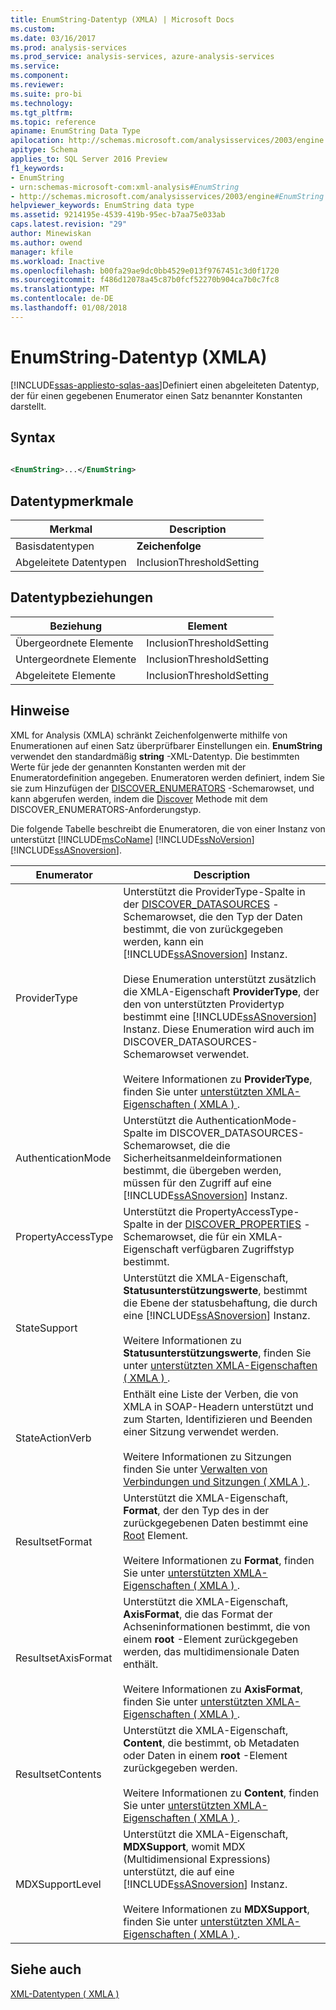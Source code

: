 ```yaml
---
title: EnumString-Datentyp (XMLA) | Microsoft Docs
ms.custom: 
ms.date: 03/16/2017
ms.prod: analysis-services
ms.prod_service: analysis-services, azure-analysis-services
ms.service: 
ms.component: 
ms.reviewer: 
ms.suite: pro-bi
ms.technology: 
ms.tgt_pltfrm: 
ms.topic: reference
apiname: EnumString Data Type
apilocation: http://schemas.microsoft.com/analysisservices/2003/engine
apitype: Schema
applies_to: SQL Server 2016 Preview
f1_keywords:
- EnumString
- urn:schemas-microsoft-com:xml-analysis#EnumString
- http://schemas.microsoft.com/analysisservices/2003/engine#EnumString
helpviewer_keywords: EnumString data type
ms.assetid: 9214195e-4539-419b-95ec-b7aa75e033ab
caps.latest.revision: "29"
author: Minewiskan
ms.author: owend
manager: kfile
ms.workload: Inactive
ms.openlocfilehash: b00fa29ae9dc0bb4529e013f9767451c3d0f1720
ms.sourcegitcommit: f486d12078a45c87b0fcf52270b904ca7b0c7fc8
ms.translationtype: MT
ms.contentlocale: de-DE
ms.lasthandoff: 01/08/2018
---
```

# <a name="enumstring-data-type-xmla"></a>EnumString-Datentyp (XMLA)
[!INCLUDE[ssas-appliesto-sqlas-aas](../../../includes/ssas-appliesto-sqlas-aas.md)]Definiert einen abgeleiteten Datentyp, der für einen gegebenen Enumerator einen Satz benannter Konstanten darstellt.  
  
## <a name="syntax"></a>Syntax  
  
```xml  
  
<EnumString>...</EnumString>  
```  
  
## <a name="data-type-characteristics"></a>Datentypmerkmale  
  
|Merkmal|Description|  
|--------------------|-----------------|  
|Basisdatentypen|**Zeichenfolge**|  
|Abgeleitete Datentypen|InclusionThresholdSetting|  
  
## <a name="data-type-relationships"></a>Datentypbeziehungen  
  
|Beziehung|Element|  
|------------------|-------------|  
|Übergeordnete Elemente|InclusionThresholdSetting|  
|Untergeordnete Elemente|InclusionThresholdSetting|  
|Abgeleitete Elemente|InclusionThresholdSetting|  
  
## <a name="remarks"></a>Hinweise  
 XML for Analysis (XMLA) schränkt Zeichenfolgenwerte mithilfe von Enumerationen auf einen Satz überprüfbarer Einstellungen ein. **EnumString** verwendet den standardmäßig **string** -XML-Datentyp. Die bestimmten Werte für jede der genannten Konstanten werden mit der Enumeratordefinition angegeben. Enumeratoren werden definiert, indem Sie sie zum Hinzufügen der [DISCOVER_ENUMERATORS](../../../analysis-services/schema-rowsets/xml/discover-enumerators-rowset.md) -Schemarowset, und kann abgerufen werden, indem die [Discover](../../../analysis-services/xmla/xml-elements-methods-discover.md) Methode mit dem DISCOVER_ENUMERATORS-Anforderungstyp.  
  
 Die folgende Tabelle beschreibt die Enumeratoren, die von einer Instanz von unterstützt [!INCLUDE[msCoName](../../../includes/msconame-md.md)] [!INCLUDE[ssNoVersion](../../../includes/ssnoversion-md.md)] [!INCLUDE[ssASnoversion](../../../includes/ssasnoversion-md.md)].  
  
|Enumerator|Description|  
|----------------|-----------------|  
|ProviderType|Unterstützt die ProviderType-Spalte in der [DISCOVER_DATASOURCES](../../../analysis-services/schema-rowsets/xml/discover-datasources-rowset.md) -Schemarowset, die den Typ der Daten bestimmt, die von zurückgegeben werden, kann ein [!INCLUDE[ssASnoversion](../../../includes/ssasnoversion-md.md)] Instanz.<br /><br /> Diese Enumeration unterstützt zusätzlich die XMLA-Eigenschaft **ProviderType**, der den von unterstützten Providertyp bestimmt eine [!INCLUDE[ssASnoversion](../../../includes/ssasnoversion-md.md)] Instanz. Diese Enumeration wird auch im DISCOVER_DATASOURCES-Schemarowset verwendet.<br /><br /> Weitere Informationen zu **ProviderType**, finden Sie unter [unterstützten XMLA-Eigenschaften &#40; XMLA &#41; ](../../../analysis-services/xmla/xml-elements-properties/propertylist-element-supported-xmla-properties.md).|  
|AuthenticationMode|Unterstützt die AuthenticationMode-Spalte im DISCOVER_DATASOURCES-Schemarowset, die die Sicherheitsanmeldeinformationen bestimmt, die übergeben werden, müssen für den Zugriff auf eine [!INCLUDE[ssASnoversion](../../../includes/ssasnoversion-md.md)] Instanz.|  
|PropertyAccessType|Unterstützt die PropertyAccessType-Spalte in der [DISCOVER_PROPERTIES](../../../analysis-services/schema-rowsets/xml/discover-properties-rowset.md) -Schemarowset, die für ein XMLA-Eigenschaft verfügbaren Zugriffstyp bestimmt.|  
|StateSupport|Unterstützt die XMLA-Eigenschaft, **Statusunterstützungswerte**, bestimmt die Ebene der statusbehaftung, die durch eine [!INCLUDE[ssASnoversion](../../../includes/ssasnoversion-md.md)] Instanz.<br /><br /> Weitere Informationen zu **Statusunterstützungswerte**, finden Sie unter [unterstützten XMLA-Eigenschaften &#40; XMLA &#41; ](../../../analysis-services/xmla/xml-elements-properties/propertylist-element-supported-xmla-properties.md).|  
|StateActionVerb|Enthält eine Liste der Verben, die von XMLA in SOAP-Headern unterstützt und zum Starten, Identifizieren und Beenden einer Sitzung verwendet werden.<br /><br /> Weitere Informationen zu Sitzungen finden Sie unter [Verwalten von Verbindungen und Sitzungen &#40; XMLA &#41; ](../../../analysis-services/multidimensional-models-scripting-language-assl-xmla/managing-connections-and-sessions-xmla.md).|  
|ResultsetFormat|Unterstützt die XMLA-Eigenschaft, **Format**, der den Typ des in der zurückgegebenen Daten bestimmt eine [Root](../../../analysis-services/xmla/xml-elements-properties/root-element-xmla.md) Element.<br /><br /> Weitere Informationen zu **Format**, finden Sie unter [unterstützten XMLA-Eigenschaften &#40; XMLA &#41; ](../../../analysis-services/xmla/xml-elements-properties/propertylist-element-supported-xmla-properties.md).|  
|ResultsetAxisFormat|Unterstützt die XMLA-Eigenschaft, **AxisFormat**, die das Format der Achseninformationen bestimmt, die von einem **root** -Element zurückgegeben werden, das multidimensionale Daten enthält.<br /><br /> Weitere Informationen zu **AxisFormat**, finden Sie unter [unterstützten XMLA-Eigenschaften &#40; XMLA &#41; ](../../../analysis-services/xmla/xml-elements-properties/propertylist-element-supported-xmla-properties.md).|  
|ResultsetContents|Unterstützt die XMLA-Eigenschaft, **Content**, die bestimmt, ob Metadaten oder Daten in einem **root** -Element zurückgegeben werden.<br /><br /> Weitere Informationen zu **Content**, finden Sie unter [unterstützten XMLA-Eigenschaften &#40; XMLA &#41; ](../../../analysis-services/xmla/xml-elements-properties/propertylist-element-supported-xmla-properties.md).|  
|MDXSupportLevel|Unterstützt die XMLA-Eigenschaft, **MDXSupport**, womit MDX (Multidimensional Expressions) unterstützt, die auf eine [!INCLUDE[ssASnoversion](../../../includes/ssasnoversion-md.md)] Instanz.<br /><br /> Weitere Informationen zu **MDXSupport**, finden Sie unter [unterstützten XMLA-Eigenschaften &#40; XMLA &#41; ](../../../analysis-services/xmla/xml-elements-properties/propertylist-element-supported-xmla-properties.md).|  
  
## <a name="see-also"></a>Siehe auch  
 [XML-Datentypen &#40; XMLA &#41;](../../../analysis-services/xmla/xml-data-types/xml-data-types-xmla.md)  
  
  
